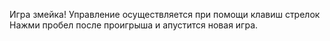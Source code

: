 Игра змейка!
Управление осуществляется при помощи клавиш стрелок
Нажми пробел после проигрыша и апустится новая игра.

